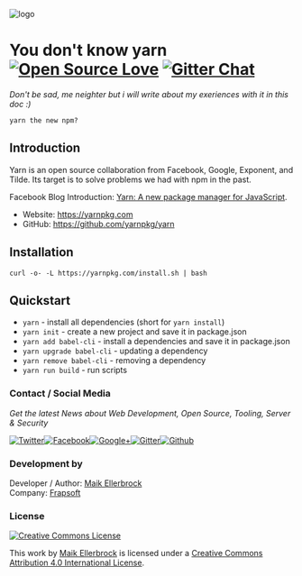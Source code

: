 ![logo](https://github.frapsoft.com/top/open-source-v1.png)

# You don't know yarn [![Open Source Love](https://badges.frapsoft.com/os/v1/open-source.svg?v=102)](https://github.com/ellerbrock/open-source-badges/) [![Gitter Chat](https://badges.gitter.im/frapsoft/frapsoft.svg)](https://gitter.im/frapsoft/frapsoft/)

_Don't be sad, me neighter but i will write about my exeriences with it in this doc :)_

```
yarn the new npm?
```

## Introduction

Yarn is an open source collaboration from Facebook, Google, Exponent, and Tilde. Its target is to solve problems we had with npm in the past.

Facebook Blog Introduction: [Yarn: A new package manager for JavaScript](https://code.facebook.com/posts/1840075619545360/yarn-a-new-package-manager-for-javascript/).

- Website: <https://yarnpkg.com>
- GitHub: <https://github.com/yarnpkg/yarn>

## Installation

`curl -o- -L https://yarnpkg.com/install.sh | bash`

## Quickstart

- `yarn` - install all dependencies (short for `yarn install`)
- `yarn init` - create a new project and save it in package.json
- `yarn add babel-cli` - install a dependencies and save it in package.json
- `yarn upgrade babel-cli` - updating a dependency
- `yarn remove babel-cli` - removing a dependency
- `yarn run build` - run scripts

### Contact / Social Media

_Get the latest News about Web Development, Open Source, Tooling, Server & Security_

[![Twitter](https://github.frapsoft.com/social/twitter.png)](https://twitter.com/frapsoft/)[![Facebook](https://github.frapsoft.com/social/facebook.png)](https://www.facebook.com/frapsoft/)[![Google+](https://github.frapsoft.com/social/google-plus.png)](https://plus.google.com/116540931335841862774)[![Gitter](https://github.frapsoft.com/social/gitter.png)](https://gitter.im/frapsoft/frapsoft/)[![Github](https://github.frapsoft.com/social/github.png)](https://github.com/ellerbrock/)

### Development by

Developer / Author: [Maik Ellerbrock](https://github.com/ellerbrock/)<br>
Company: [Frapsoft](https://github.com/frapsoft/)

### License

[![Creative Commons License](https://i.creativecommons.org/l/by/4.0/88x31.png)](http://creativecommons.org/licenses/by/4.0/)<br>

This work by [Maik Ellerbrock](https://github.com/ellerbrock/) is licensed under a [Creative Commons Attribution 4.0 International License](http://creativecommons.org/licenses/by/4.0/).
